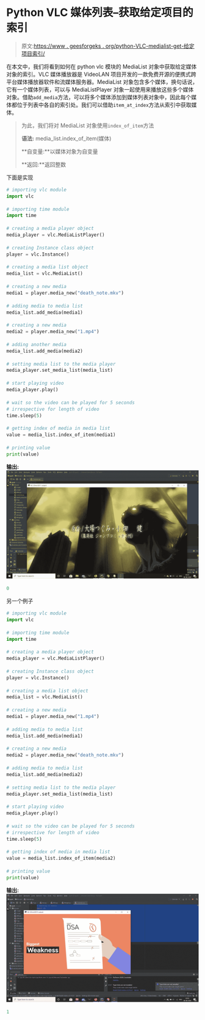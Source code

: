# Python VLC 媒体列表–获取给定项目的索引

> 原文:[https://www . geesforgeks . org/python-VLC-medialist-get-给定项目索引/](https://www.geeksforgeeks.org/python-vlc-medialist-getting-index-of-given-item/)

在本文中，我们将看到如何在 python vlc 模块的 MediaList 对象中获取给定媒体对象的索引。VLC 媒体播放器是 VideoLAN 项目开发的一款免费开源的便携式跨平台媒体播放器软件和流媒体服务器。MediaList 对象包含多个媒体，换句话说，它有一个媒体列表，可以与 MediaListPlayer 对象一起使用来播放这些多个媒体对象。借助`add_media`方法，可以将多个媒体添加到媒体列表对象中，因此每个媒体都位于列表中各自的索引处。我们可以借助`item_at_index`方法从索引中获取媒体。

> 为此，我们将对 MediaList 对象使用`index_of_item`方法
> 
> **语法:** media_list.index_of_item(媒体)
> 
> **自变量:**以媒体对象为自变量
> 
> **返回:**返回整数

下面是实现

```py
# importing vlc module
import vlc

# importing time module
import time

# creating a media player object
media_player = vlc.MediaListPlayer()

# creating Instance class object
player = vlc.Instance()

# creating a media list object
media_list = vlc.MediaList()

# creating a new media
media1 = player.media_new("death_note.mkv")

# adding media to media list
media_list.add_media(media1)

# creating a new media
media2 = player.media_new("1.mp4")

# adding another media
media_list.add_media(media2)

# setting media list to the media player
media_player.set_media_list(media_list)

# start playing video
media_player.play()

# wait so the video can be played for 5 seconds
# irrespective for length of video
time.sleep(5)

# getting index of media in media list
value = media_list.index_of_item(media1)

# printing value
print(value)
```

**输出:**
![](img/57ccffa8c486070958f67ed1dd7ef62e.png)

```py
0

```

另一个例子

```py
# importing vlc module
import vlc

# importing time module
import time

# creating a media player object
media_player = vlc.MediaListPlayer()

# creating Instance class object
player = vlc.Instance()

# creating a media list object
media_list = vlc.MediaList()

# creating a new media
media1 = player.media_new("1.mp4")

# adding media to media list
media_list.add_media(media1)

# creating a new media
media2 = player.media_new("death_note.mkv")

# adding media to media list
media_list.add_media(media2)

# setting media list to the media player
media_player.set_media_list(media_list)

# start playing video
media_player.play()

# wait so the video can be played for 5 seconds
# irrespective for length of video
time.sleep(5)

# getting index of media in media list
value = media_list.index_of_item(media2)

# printing value
print(value)
```

**输出:**
![](img/1182bf29ec1fe0d0a2c3ce2234f329d4.png)

```py
1

```